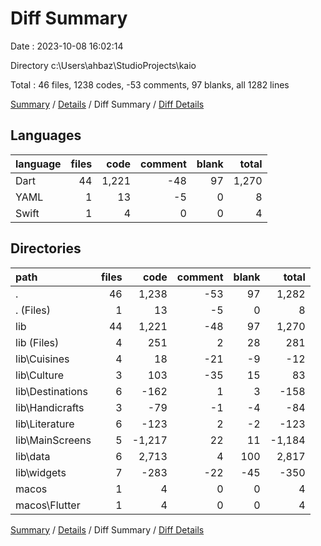 # Diff Summary

Date : 2023-10-08 16:02:14

Directory c:\\Users\\ahbaz\\StudioProjects\\kaio

Total : 46 files,  1238 codes, -53 comments, 97 blanks, all 1282 lines

[Summary](results.md) / [Details](details.md) / Diff Summary / [Diff Details](diff-details.md)

## Languages
| language | files | code | comment | blank | total |
| :--- | ---: | ---: | ---: | ---: | ---: |
| Dart | 44 | 1,221 | -48 | 97 | 1,270 |
| YAML | 1 | 13 | -5 | 0 | 8 |
| Swift | 1 | 4 | 0 | 0 | 4 |

## Directories
| path | files | code | comment | blank | total |
| :--- | ---: | ---: | ---: | ---: | ---: |
| . | 46 | 1,238 | -53 | 97 | 1,282 |
| . (Files) | 1 | 13 | -5 | 0 | 8 |
| lib | 44 | 1,221 | -48 | 97 | 1,270 |
| lib (Files) | 4 | 251 | 2 | 28 | 281 |
| lib\\Cuisines | 4 | 18 | -21 | -9 | -12 |
| lib\\Culture | 3 | 103 | -35 | 15 | 83 |
| lib\\Destinations | 6 | -162 | 1 | 3 | -158 |
| lib\\Handicrafts | 3 | -79 | -1 | -4 | -84 |
| lib\\Literature | 6 | -123 | 2 | -2 | -123 |
| lib\\MainScreens | 5 | -1,217 | 22 | 11 | -1,184 |
| lib\\data | 6 | 2,713 | 4 | 100 | 2,817 |
| lib\\widgets | 7 | -283 | -22 | -45 | -350 |
| macos | 1 | 4 | 0 | 0 | 4 |
| macos\\Flutter | 1 | 4 | 0 | 0 | 4 |

[Summary](results.md) / [Details](details.md) / Diff Summary / [Diff Details](diff-details.md)